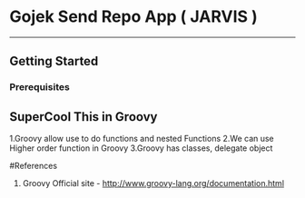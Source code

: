 # Gojek Send Repo App ( JARVIS )
---

## Getting Started
### Prerequisites


##  SuperCool This in Groovy
1.Groovy allow use  to do functions and nested Functions
2.We can use Higher order function in Groovy
3.Groovy has classes, delegate object


#References
1. Groovy Official site - http://www.groovy-lang.org/documentation.html